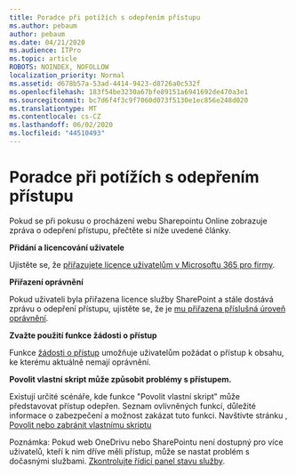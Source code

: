 ```yaml
---
title: Poradce při potížích s odepřením přístupu
ms.author: pebaum
author: pebaum
ms.date: 04/21/2020
ms.audience: ITPro
ms.topic: article
ROBOTS: NOINDEX, NOFOLLOW
localization_priority: Normal
ms.assetid: d678b57a-53ad-4414-9423-d8726a0c532f
ms.openlocfilehash: 183f54be3230a67bfe89151a6941692de470a3e1
ms.sourcegitcommit: bc7d6f4f3c9f7060d073f5130e1ec856e248d020
ms.translationtype: MT
ms.contentlocale: cs-CZ
ms.lasthandoff: 06/02/2020
ms.locfileid: "44510493"
---
```

# <a name="troubleshoot-access-denied-messages"></a>Poradce při potížích s odepřením přístupu

Pokud se při pokusu o procházení webu Sharepointu Online zobrazuje zpráva o odepření přístupu, přečtěte si níže uvedené články.

**Přidání a licencování uživatele**

Ujistěte se, že [přiřazujete licence uživatelům v Microsoftu 365 pro firmy](https://docs.microsoft.com/microsoft-365/admin/add-users/add-users).

**Přiřazení oprávnění**

Pokud uživateli byla přiřazena licence služby SharePoint a stále dostává zprávu o odepření přístupu, ujistěte se, že je [mu přiřazena příslušná úroveň oprávnění](https://docs.microsoft.com/sharepoint/understanding-permission-levels).

**Zvažte použití funkce žádosti o přístup**

Funkce [žádosti o přístup](https://support.office.com/article/Set-up-and-manage-access-requests-94B26E0B-2822-49D4-929A-8455698654B3) umožňuje uživatelům požádat o přístup k obsahu, ke kterému aktuálně nemají oprávnění. 

**Povolit vlastní skript může způsobit problémy s přístupem.**

Existují určité scénáře, kde funkce "Povolit vlastní skript" může představovat přístup odepřen. Seznam ovlivněných funkcí, důležité informace o zabezpečení a možnost zakázat tuto funkci. Navštivte stránku , [Povolit nebo zabránit vlastnímu skriptu](https://docs.microsoft.com/sharepoint/allow-or-prevent-custom-script)

Poznámka: Pokud web OneDrivu nebo SharePointu není dostupný pro více uživatelů, kteří k nim dříve měli přístup, může se nastat problém s dočasnými službami. [Zkontrolujte řídicí panel stavu služby](https://portal.office.com/adminportal/home#/servicehealth).


  

